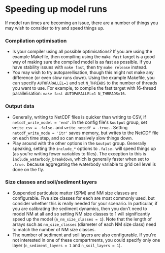 # Speeding up model runs

If model run times are becoming an issue, there are a number of things you may wish to consider to try and speed things up.

### Compilation optimisation
- Is your compiler using all possible optimisations? If you are using the example Makefile, then compiling using the `make fast` target is a good way of making sure the compiled model is as fast as possible. If you have stability issues with `make fast`, then try `make release` instead.
- You may wish to try autoparellisation, though this might not make any difference (or even slow runs down). Using the example Makefile, you can specify `AUTOPARALLEL=1` and set `N_THREADS` to the number of threads you want to use. For example, to compile the fast target with 16-thread parallelisation: `make fast AUTOPARALLEL=1 N_THREADS=16`. 

### Output data
- Generally, writing to NetCDF files is quicker than writing to CSV, if `netcdf_write_model = 'end'`. In the config file's `&output` group, set `write_csv = .false.` and `write_netcdf = .true.`. Setting `netcdf_write_mode = 'itr'` saves memory, but writes to the NetCDF file on each time step, and so can massively slow things down.
- Play around with the other options in the `&output` group. Generally speaking, setting the `include_*` options to `.false.` will speed things up (as you're writing fewer variables to files). The exception to this is `include_waterbody_breakdown`, which is generally faster when set to `.true.` because aggregating the waterbody variable to grid cell level is done on the fly.

### Size classes and soil/sediment layers
- Suspended particulate matter (SPM) and NM size classes are configurable. Five size classes for each are most commonly used, but consider whether this is really needed for your scenario. In particular, if you are calibrating the sediment dynamics, then you don't need to model NM at all and so setting NM size classes to 1 will significantly speed up the model (`n_nm_size_classes = 1`). Note that the length of arrays such as `nm_size_classes` (diameter of each NM size class) need to match the number of NM size classes.
- The number of sediment and soil layers are also configurable. If you're not interested in one of these compartments, you could specify only one layer (`n_sediment_layers = 1` and `n_soil_layers = 1`).